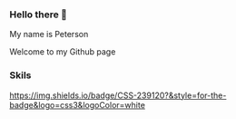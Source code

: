 ### Hello there 👋

My name is Peterson

Welcome to my Github page

### Skils

https://img.shields.io/badge/CSS-239120?&style=for-the-badge&logo=css3&logoColor=white



